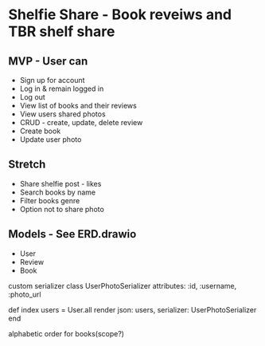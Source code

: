 # Shelfie Share - Book reveiws and TBR shelf share 

## MVP - User can
- Sign up for account
- Log in & remain logged in
- Log out
- View list of books and their reviews
- View users shared photos
- CRUD - create, update, delete review 
- Create book
- Update user photo

## Stretch
- Share shelfie post - likes
- Search books by name
- Filter books genre
- Option not to share photo

## Models - See ERD.drawio
- User
- Review
- Book

 
custom serializer
class UserPhotoSerializer
    attributes: :id, :username, :photo_url

def index
    users = User.all
    render json: users, serializer: UserPhotoSerializer
end

alphabetic order for books(scope?)



